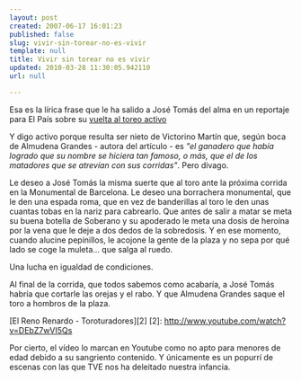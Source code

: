 ```yaml
---
layout: post
created: 2007-06-17 16:01:23
published: false
slug: vivir-sin-torear-no-es-vivir
template: null
title: Vivir sin torear no es vivir
updated: 2010-03-28 11:30:05.942110
url: null

---
```


Esa es la lírica frase que le ha salido a José Tomás del alma en un reportaje para El País sobre su [vuelta al toreo activo][1]

[1]:http://www.elpais.com/articulo/paginas/Jose/Tomas/Vivir/torear/vivir/elpepusoceps/20070525elpepspag_1/Tes

Y digo activo porque resulta ser nieto de Victorino Martín que, según boca de Almudena Grandes - autora del artículo - es _"el ganadero que había logrado que su nombre se hiciera tan famoso, o más, que el de los matadores que se atrevían con sus corridas"_. Pero divago.

Le deseo a José Tomás la misma suerte que al toro ante la próxima corrida en la Monumental de Barcelona. Le deseo una borrachera monumental, que le den una espada roma, que en vez de banderillas al toro le den unas cuantas tobas en la nariz para cabrearlo. Que antes de salir a matar se meta su buena botella de Soberano y su apoderado le meta una dosis de heroína por la vena que le deje a dos dedos de la sobredosis. Y en ese momento, cuando alucine pepinillos, le acojone la gente de la plaza y no sepa por qué lado se coge la muleta... que salga al ruedo.

Una lucha en igualdad de condiciones.

Al final de la corrida, que todos sabemos como acabaría, a José Tomás habría que cortarle las orejas y el rabo. Y que Almudena Grandes saque el toro a hombros de la plaza.

[El Reno Renardo - Toroturadores][2]
[2]: http://www.youtube.com/watch?v=DEbZ7wVI5Qs

Por cierto, el vídeo lo marcan en Youtube como no apto para menores de edad debido a su sangriento contenido. Y únicamente es un popurrí de escenas con las que TVE nos ha deleitado nuestra infancia.
